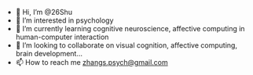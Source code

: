 - 👋 Hi, I’m @26Shu
- 👀 I’m interested in psychology
- 🌱 I’m currently learning cognitive neuroscience, affective computing in human-computer interaction
- 💞️ I’m looking to collaborate on visual cognition, affective computing, brain development...
- 📫 How to reach me zhangs.psych@gmail.com

<!---
26Shu/26Shu is a ✨ special ✨ repository because its `README.md` (this file) appears on your GitHub profile.
You can click the Preview link to take a look at your changes.
--->
